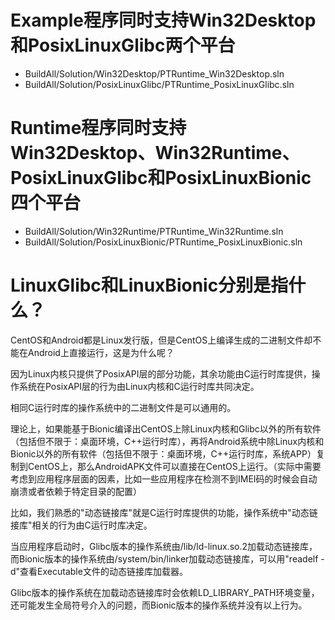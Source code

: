 ﻿# Example程序同时支持Win32Desktop和PosixLinuxGlibc两个平台

* BuildAll/Solution/Win32Desktop/PTRuntime_Win32Desktop.sln
* BuildAll/Solution/PosixLinuxGlibc/PTRuntime_PosixLinuxGlibc.sln

# Runtime程序同时支持Win32Desktop、Win32Runtime、PosixLinuxGlibc和PosixLinuxBionic四个平台

* BuildAll/Solution/Win32Runtime/PTRuntime_Win32Runtime.sln
* BuildAll/Solution/PosixLinuxBionic/PTRuntime_PosixLinuxBionic.sln

# LinuxGlibc和LinuxBionic分别是指什么？

CentOS和Android都是Linux发行版，但是CentOS上编译生成的二进制文件却不能在Android上直接运行，这是为什么呢？

因为Linux内核只提供了PosixAPI层的部分功能，其余功能由C运行时库提供，操作系统在PosixAPI层的行为由Linux内核和C运行时库共同决定。

相同C运行时库的操作系统中的二进制文件是可以通用的。

理论上，如果能基于Bionic编译出CentOS上除Linux内核和Glibc以外的所有软件（包括但不限于：桌面环境，C++运行时库），再将Android系统中除Linux内核和Bionic以外的所有软件（包括但不限于：桌面环境，C++运行时库，系统APP）复制到CentOS上，那么AndroidAPK文件可以直接在CentOS上运行。（实际中需要考虑到应用程序层面的因素，比如一些应用程序在检测不到IMEI码的时候会自动崩溃或者依赖于特定目录的配置）

比如，我们熟悉的"动态链接库"就是C运行时库提供的功能，操作系统中"动态链接库"相关的行为由C运行时库决定。

当应用程序启动时，Glibc版本的操作系统由/lib/ld-linux.so.2加载动态链接库，而Bionic版本的操作系统由/system/bin/linker加载动态链接库，可以用"readelf -d"查看Executable文件的动态链接库加载器。

Glibc版本的操作系统在加载动态链接库时会依赖LD_LIBRARY_PATH环境变量，还可能发生全局符号介入的问题，而Bionic版本的操作系统并没有以上行为。


